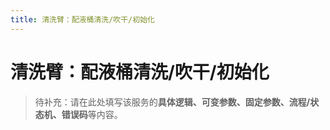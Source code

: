 ```yaml
---
title: 清洗臂：配液桶清洗/吹干/初始化
---
```


# 清洗臂：配液桶清洗/吹干/初始化

> 待补充：请在此处填写该服务的**具体逻辑、可变参数、固定参数、流程/状态机、错误码**等内容。

